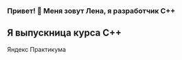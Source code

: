 ### Привет! 👋 Меня зовут Лена, я разработчик С++

## Я выпускница курса С++  
Яндекс Практикума

<!--
**Osadch/Osadch** is a ✨ _special_ ✨ repository because its `README.md` (this file) appears on your GitHub profile.

Here are some ideas to get you started:

- 🔭 I’m currently working on ...
- 🌱 I’m currently learning ...
- 👯 I’m looking to collaborate on ...
- 🤔 I’m looking for help with ...
- 💬 Ask me about ...
- 📫 How to reach me: ...
- 😄 Pronouns: ...
- ⚡ Fun fact: ...
-->
